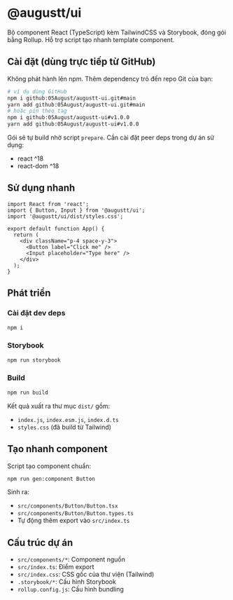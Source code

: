 # @augustt/ui

Bộ component React (TypeScript) kèm TailwindCSS và Storybook, đóng gói bằng Rollup. Hỗ trợ script tạo nhanh template component.

## Cài đặt (dùng trực tiếp từ GitHub)

Không phát hành lên npm. Thêm dependency trỏ đến repo Git của bạn:

```bash
# ví dụ dùng GitHub
npm i github:05August/augustt-ui.git#main
yarn add github:05August/augustt-ui.git#main
# hoặc pin theo tag
npm i github:05August/augustt-ui#v1.0.0
yarn add github:05August/augustt-ui#v1.0.0
```

Gói sẽ tự build nhờ script `prepare`. Cần cài đặt peer deps trong dự án sử dụng:
- react ^18
- react-dom ^18

## Sử dụng nhanh

```tsx
import React from 'react';
import { Button, Input } from '@augustt/ui';
import '@augustt/ui/dist/styles.css';

export default function App() {
  return (
    <div className="p-4 space-y-3">
      <Button label="Click me" />
      <Input placeholder="Type here" />
    </div>
  );
}
```

## Phát triển

### Cài đặt dev deps
```bash
npm i
```

### Storybook
```bash
npm run storybook
```

### Build
```bash
npm run build
```

Kết quả xuất ra thư mục `dist/` gồm:
- `index.js`, `index.esm.js`, `index.d.ts`
- `styles.css` (đã build từ Tailwind)

## Tạo nhanh component
Script tạo component chuẩn:
```bash
npm run gen:component Button
```
Sinh ra:
- `src/components/Button/Button.tsx`
- `src/components/Button/Button.types.ts`
- Tự động thêm export vào `src/index.ts`

## Cấu trúc dự án
- `src/components/*`: Component nguồn
- `src/index.ts`: Điểm export
- `src/index.css`: CSS gốc của thư viện (Tailwind)
- `.storybook/*`: Cấu hình Storybook
- `rollup.config.js`: Cấu hình bundling
